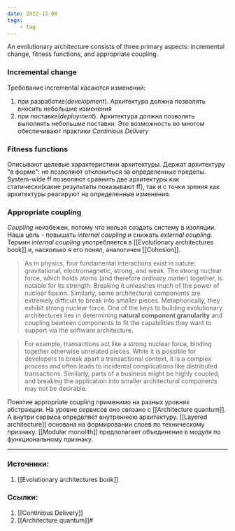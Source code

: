 ```yaml
---
date: 2022-12-08
tags:
    - tag
---
```


An evolutionary architecture consists of three primary aspects: incremental change, fitness functions, and appropriate coupling.

### Incremental change

Требование incremental касаются изменений:
1. при разработке(*development*). Архитектура должна позволять вносить небольшие изменения
1. при поставке(*deployment*). Архитектура должна позволять выполнять небольшие поставки. Это возможность во многом обеспечивают практики *Continious Delivery*

### Fitness functions

Описывают целевые характеристики архитектуры. Держат архитектуру "в форме": не позволяют отклониться за определенные пределы. System-wide ff позволяют сравнить  две архитектуры как статически(какие результаты показывают ff), так и с точки зрения как архитектуры реагируют на определенные изменения.

### Appropriate coupling
*Coupling* неизбежен, потому что нельзя создать систему в изоляции. Наша цель - повышать *internal coupling* и снижать *external coupling*. Термин *internal coupling* употребляется в [[Evolutionary architectures book]] и, насколько я его понял, аналогичен [[Cohesion]].

> As in physics, four fundamental interactions exist in nature: gravitational, electromagnetic, strong, and weak. The strong nuclear force, which holds atoms (and therefore ordinary matter) together, is notable for its strength. Breaking it unleashes much of the power of nuclear fission. Similarly, some architectural components are extremely difficult to break into smaller pieces. Metaphorically, they exhibit strong nuclear force. One of the keys to building evolutionary architectures lies in determining **natural component granularity** and coupling bewteen components to fit the capabilities they want to support via the software architecture.

> For example, transactions act like a strong nuclear force, binding together otherwise unrelated pieces. While it is possible for developers to break apart a transactional context, it is a complex process and often leads to incidental complications like distributed transactions. Similarly, parts of a business might be highly coupled, and breaking the application into smaller architectural components may not be desirable.

Понятие appropriate coupling применимо на разных уровнях абстракции. На уровне сервисов оно связано с [[Architecture quantum]]. А внутри сервиса определяет внутреннюю архитектуру. [[Layered architecture]] основана на формировании слоев по техническому признаку. [[Modular monolith]] предполагает объединение в модуля по функциональному признаку.

---

### Источники:
1. [[Evolutionary architectures book]]

### Ссылки:
1. [[Continious Delivery]]
1. [[Architecture quantum]]#